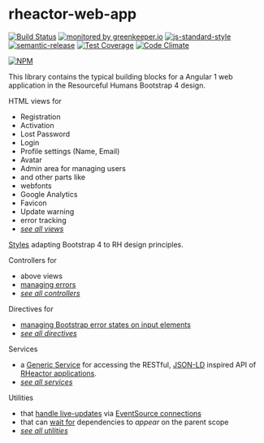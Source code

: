 # rheactor-web-app

[![Build Status](https://travis-ci.org/ResourcefulHumans/rheactor-web-app.svg?branch=master)](https://travis-ci.org/ResourcefulHumans/rheactor-web-app)
[![monitored by greenkeeper.io](https://img.shields.io/badge/greenkeeper.io-monitored-brightgreen.svg)](http://greenkeeper.io/) 
[![js-standard-style](https://img.shields.io/badge/code%20style-standard-brightgreen.svg)](http://standardjs.com/)
[![semantic-release](https://img.shields.io/badge/semver-semantic%20release-e10079.svg)](https://github.com/semantic-release/semantic-release)
[![Test Coverage](https://codeclimate.com/github/ResourcefulHumans/rheactor-web-app/badges/coverage.svg)](https://codeclimate.com/github/ResourcefulHumans/rheactor-web-app/coverage)
[![Code Climate](https://codeclimate.com/github/ResourcefulHumans/rheactor-web-app/badges/gpa.svg)](https://codeclimate.com/github/ResourcefulHumans/rheactor-web-app)

[![NPM](https://nodei.co/npm/rheactor-web-app.png?downloads=true&downloadRank=true&stars=true)](https://nodei.co/npm/rheactor-web-app/)

This library contains the typical building blocks for a Angular 1 web application in the Resourceful Humans Bootstrap 4 design.

HTML views for

 - Registration
 - Activation
 - Lost Password
 - Login
 - Profile settings (Name, Email)
 - Avatar
 - Admin area for managing users
 - and other parts like
  - webfonts
  - Google Analytics
  - Favicon
  - Update warning
  - error tracking
 - *[see all views](https://github.com/ResourcefulHumans/rheactor-web-app/tree/master/includes)*
 
[Styles](https://github.com/ResourcefulHumans/rheactor-web-app/tree/master/scss) adapting Bootstrap 4 to RH design principles.

Controllers for

 - above views
 - [managing errors](https://github.com/ResourcefulHumans/rheactor-web-app/blob/master/js/controller/bluebird.js)
 - *[see all controllers](https://github.com/ResourcefulHumans/rheactor-web-app/tree/master/js/controller)* 

Directives for

 - [managing Bootstrap error states on input elements](https://github.com/ResourcefulHumans/rheactor-web-app/blob/master/js/directives/bootstrap-error-states.js)
 - *[see all directives](https://github.com/ResourcefulHumans/rheactor-web-app/blob/master/js/directives/)*
 
Services

 - a [Generic Service](https://github.com/ResourcefulHumans/rheactor-web-app/blob/master/js/services/generic.js) for accessing the RESTful, [JSON-LD](http://json-ld.org/) inspired API of [RHeactor applications](https://github.com/RHeactor).
 - *[see all services](https://github.com/ResourcefulHumans/rheactor-web-app/blob/master/js/services/)*
 
Utilities
 
 - that [handle live-updates](https://github.com/ResourcefulHumans/rheactor-web-app/blob/master/js/util/live-collection.js) via [EventSource connections](https://github.com/ResourcefulHumans/rheactor-web-app/blob/master/js/util/event-source-connection.js)
 - that can [wait for](https://github.com/ResourcefulHumans/rheactor-web-app/blob/master/js/util/wait-for.js) dependencies to *appear* on the parent scope
 - *[see all utilities](https://github.com/ResourcefulHumans/rheactor-web-app/tree/master/js/util)*
